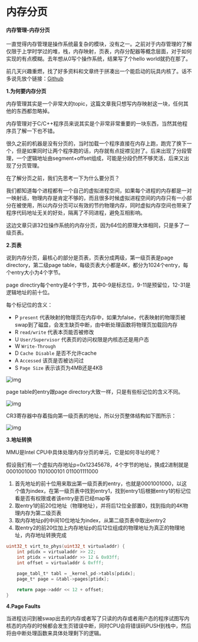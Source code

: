 # 内存分页

#### 内存管理-内存分页

一直觉得内存管理是操作系统最复杂的模块，没有之一。之前对于内存管理的了解仅限于上学时学过的堆，栈，内存映射，页表，内存分配器等概念层面，对于如何实现的有点模糊。去年想从0写个操作系统，结果写了个hello world就扔在那了。

前几天兴趣重燃，找了好多资料和文章终于拼凑出一个能启动的玩具内核了。话不多说先放个链接：[Github](https://github.com/flex1988/phenix)

**1.为何要内存分页**

内存管理其实是一个非常大的topic，这篇文章我只想写内存映射这一块，任何其他的东西都忽略掉。

内存管理对于C/C++程序员来说其实是个非常非常重要的一块东西，当然其他程序员了解一下也不错。

很久之前的机器是没有分页的，当时加载一个程序直接在内存上跑，跑完了换下一个，但是如果同时让两个程序跑的话，内存就有点捉襟见肘了。后来出现了分段管理，一个逻辑地址由segment+offset组成，可能是分段仍然不够灵活，后来又出现了分页管理。

在了解分页之前，我们先思考一下为什么要分页？

我们都知道每个进程都有一个自己的虚拟进程空间，如果每个进程的内存都是一对一映射话，物理内存是肯定不够的，而且很多时候虚拟进程空间的内存只有一小部分在被使用，所以内存分页可以有效的节约物理内存，同时虚拟内存空间也带来了程序代码地址无关的好处，隔离了不同进程，避免互相影响。

这边文章只讲32位操作系统的内存分页，因为64位的原理大体相同，只是多了一级页表。

**2.页表**

说到内存分页，最核心的部分是页表，页表分成两级，第一级页表是page directory，第二级page table，每级页表大小都是4K，都分为1024个entry，每个entry大小为4个字节。

page directiry每个entry是4个字节，其中0-9是标志位，9-11是预留位，12-31是逻辑地址的前十位。

每个标记位的含义：

* P `present` 代表映射的物理页在内存中，如果为false，代表映射的物理页被swap到了磁盘，会发生缺页中断，由中断处理函数将物理页加载回内存
* R `read/write` 代表本页能否被修改
* U `User/Supervisor` 代表页的访问权限是内核态还是用户态
* W `Write-Through`
* D `Cache Disable` 是否不允许cache
* A `Accessed` 该页是否被访问过
* S `Page Size` 表示该页为4MB还是4KB

![img](http://ww1.sinaimg.cn/large/7cb11947ly1fiva7ystjrj20c0073t96.jpg)

page table的entry跟page directory大致一样，只是有些标记位的含义不同。

![img](http://ww1.sinaimg.cn/large/7cb11947ly1fiva8egq7mj20c00740t3.jpg)

CR3寄存器中存着指向第一级页表的地址，所以分页整体结构如下图所示：

![img](http://ww1.sinaimg.cn/large/7cb11947ly1fiva7e1qecg20m70gn3zm.gif)

**3.地址转换**

MMU是Intel CPU中具体处理内存分页的单元，它是如何寻址的呢？

假设我们有一个虚拟内存地址p=0x12345678，4个字节的地址，换成2进制就是0001001000 1101000101 011001111000

1. 首先地址的前十位用来取出第一级页表的entry，也就是0001001000，以这个值为index，在第一级页表中找到entry1，找到entry1后根据entry1的标记位看是否有权限或者该entry是否已经map等
2. 取entry1的前20位地址（物理地址），并将后12位全部置0，找到指向的4K物理内存为第二级页表
3. 取内存地址p的中间10位地址为index，从第二级页表中取出entry2
4. 取entry2的前20位加上内存地址p的后12位组成的物理地址为真正的物理地址，内存地址转换完成

```c
uint32_t virt_to_phys(uint32_t virtualaddr) {
    int pdidx = virtualaddr >> 22;
    int ptidx = virtualaddr >> 12 & 0x03ff;
    int offset = virtualaddr & 0xfff;

    page_tabl_t* tabl = _kernel_pd->tabls[pdidx];
    page_t* page = &tabl->pages[ptidx];

    return page->addr << 12 + offset;
}
```

**4.Page Faults**

当进程访问到被swap出去的内存或者写了只读的内存或者用户态的程序试图写内核态的内存的时候都会发生页错误中断，同时CPU会将错误码PUSH到栈中，然后将由中断处理函数来具体处理剩下的逻辑。
